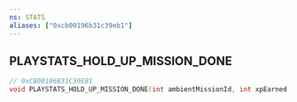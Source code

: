 ```yaml
---
ns: STATS
aliases: ["0xcb00196b31c39eb1"]
---
```

## PLAYSTATS_HOLD_UP_MISSION_DONE

```c
// 0xCB00196B31C39EB1
void PLAYSTATS_HOLD_UP_MISSION_DONE(int ambientMissionId, int xpEarned, int cashEarned, int shopkeepersKilled);
```
